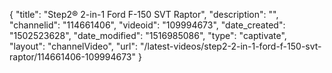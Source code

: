 {
    "title": "Step2&reg; 2-in-1 Ford F-150 SVT Raptor",
    "description": "",
    "channelid": "114661406",
    "videoid": "109994673",
    "date_created": "1502523628",
    "date_modified": "1516985086",
    "type": "captivate",
    "layout": "channelVideo",
    "url": "\/latest-videos\/step2-2-in-1-ford-f-150-svt-raptor\/114661406-109994673"
}